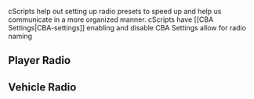 cScripts help out setting up radio presets to speed up and help us communicate in a more organized manner. cScripts have [[CBA Settings|CBA-settings]] enabling and disable CBA Settings allow for radio naming 

## Player Radio


## Vehicle Radio